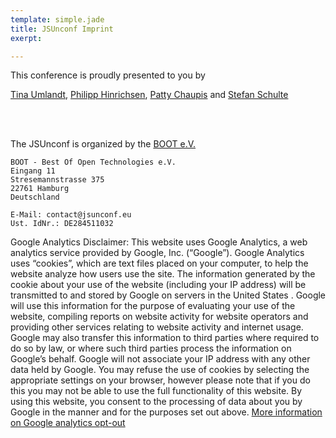 ```yaml
---
template: simple.jade
title: JSUnconf Imprint
exerpt:

---
```


This conference is proudly presented to you by

[Tina Umlandt](https://twitter.com/tu404), [Philipp Hinrichsen](https://twitter.com/sp3c1), [Patty Chaupis](https://twitter.com/chaupois) and [Stefan Schulte](https://twitter.com/schubidu)

<br><br>

The JSUnconf is organized by the [BOOT e.V.](https://www.bootev.org/)

```
BOOT - Best Of Open Technologies e.V.
Eingang 11
Stresemannstrasse 375
22761 Hamburg
Deutschland

E-Mail: contact@jsunconf.eu
Ust. IdNr.: DE284511032

```

Google Analytics Disclaimer: This website uses Google Analytics, a web analytics service provided by Google, Inc. (“Google”). Google Analytics uses “cookies”, which are text files placed on your computer, to help the website analyze how users use the site. The information generated by the cookie about your use of the website (including your IP address) will be transmitted to and stored by Google on servers in the United States . Google will use this information for the purpose of evaluating your use of the website, compiling reports on website activity for website operators and providing other services relating to website activity and internet usage. Google may also transfer this information to third parties where required to do so by law, or where such third parties process the information on Google’s behalf. Google will not associate your IP address with any other data held by Google. You may refuse the use of cookies by selecting the appropriate settings on your browser, however please note that if you do this you may not be able to use the full functionality of this website. By using this website, you consent to the processing of data about you by Google in the manner and for the purposes set out above.
[More information on Google analytics opt-out](http://tools.google.com/dlpage/gaoptout?hl=en)
